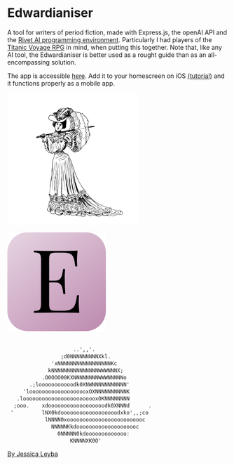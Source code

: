 # Edwardianiser

A tool for writers of period fiction, made with Express.js, the openAI API and  the [Rivet AI programming environment](https://rivet.ironcladapp.com/). Particularly I had players of the [Titanic Voyage RPG](https://www.titanic-voyage.com/) in mind, when putting this together. Note that, like any AI tool, the Edwardianiser is better used as a rought guide than as an all-encompassing solution. 

The app is accessible [here](https://edwardianiser-f685a3a0a01a.herokuapp.com/). Add it to your homescreen on iOS [(tutorial)](https://support.apple.com/guide/shortcuts/add-a-shortcut-to-the-home-screen-apd735880972/ios) and it functions properly as a mobile app. 

![Image](https://github.com/Softwave/Edwardianiser/blob/main/public/lady.png)

![Image](https://github.com/Softwave/Edwardianiser/blob/main/public/icon.png)

```
                                                
                     ..',,'.                    
                 ;d0NNNNNNNNNXkl.               
              'xNNNNNNNNNNNNNNNNNKc             
             kNNNNNNNNNNNNNNNWWWNNNX;           
           .O0OOO00KXNNNNNNNNWWWNNNNNo          
       .;looooooooooodk0XNWNNNNNNNNNNN'         
     'looooooooooooooooooxOXNNNNNNNNNNK         
   .loooooooooooooooooooooooxOKNNNNNNNN         
  ;ooo.    xdoooooooooooooooooodk0XNNNd      .  
 '         lNX0kdoooooooooooooooooodxko',,;co   
            lNNNN0xooooooooooooooooooooooooc    
              NNNNNKkdoooooooooooooooooooc      
                0NNNNN0kdooooooooooooo:         
                    KNNNNXK0O'                  
```

[By Jessica Leyba](http://s0ftwave.com/)